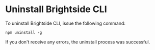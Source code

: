 # Uninstall Brightside CLI

To uninstall Brightside CLI, issue the following command:

```npm uninstall -g```

If you don't receive any errors, the uninstall process was successful.
